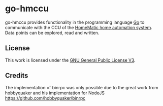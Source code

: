 # go-hmccu

go-hmccu provides functionality in the programming language [Go](https://golang.org) to communicate with the CCU of the [HomeMatic home automation system](https://www.eq-3.de/produkte/homematic.html). Data points can be explored, read and written.

## License

This work is licensed under the [GNU General Public License V3](LICENSE.txt).

## Credits

The implementation of binrpc was only possible due to the great work from hobbyquaker and his implementation for NodeJS https://github.com/hobbyquaker/binrpc
